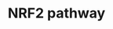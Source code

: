 ---
annotations:
- id: PW:0000004
  parent: regulatory pathway
  type: Pathway Ontology
  value: regulatory pathway
- id: PW:0000369
  parent: regulatory pathway
  type: Pathway Ontology
  value: nuclear factor, erythroid 2 like 2 signaling pathway
authors:
- Riannefijten
- MaintBot
- Bart Smeets
- Fehrhart
- Egonw
- Zari
- Mkutmon
- Elisa
- AlexanderPico
- L Dupuis
- Susan
- Khanspers
citedin:
- link: PMC9440516
  title: Early transcriptional responses of bronchial epithelial cells to whole cigarette
    smoke mirror those of in-vivo exposed human bronchial mucosa (2022)
- link: PMC9099719
  title: Tumour Stem Cells in Breast Cancer (2022)
- link: PMC8683398
  title: Recurring exposure to low humidity induces transcriptional and protein level
    changes in the vocal folds of rabbits (2021)
- link: PMC8418865
  title: 'Copy Number Variants Captured by the Array Comparative Genomic Hybridization
    in a Cohort of Patients Affected with Hereditary Colorectal Cancer in Sri Lanka:
    The First CNV Analysis Study of the Hereditary Colorectal Cancer in the Sri Lankan
    Population (2021)'
- link: PMC6993862
  title: Proteostasis regulators modulate proteasomal activity and gene expression
    to attenuate multiple phenotypes in Fabry disease (2020)
- link: PMC6423797
  title: Transcriptional response of cultured porcine intestinal epithelial cells
    to micro algae extracts in the presence and absence of enterotoxigenic Escherichia
    coli (2019)
- link: PMC5649202
  title: 'Dose and Time Dependencies in Stress Pathway Responses during Chemical Exposure:
    Novel Insights from Gene Regulatory Networks (2017)'
- link: PMC5429357
  title: 'DTNI: a novel toxicogenomics data analysis tool for identifying the molecular
    mechanisms underlying the adverse effects of toxic compounds (2016)'
- link: 10.1093/toxsci/kfx252
  title: A Data Fusion Pipeline for Generating and Enriching Adverse Outcome Pathway
    Descriptions
communities:
- MetaKids
description: NRF2 is part of a group of transcription factors called nuclear receptors.
  It is activated under oxidative stress conditions and subsequently activates several
  antioxidative genes and proteins.    Proteins on this pathway have targeted assays
  available via the [https://assays.cancer.gov/available_assays?wp_id=WP2884 CPTAC
  Assay Portal]
last-edited: 2019-09-12
ndex: 605d8a6c-8b66-11eb-9e72-0ac135e8bacf
organisms:
- Homo sapiens
redirect_from:
- /index.php/Pathway:WP2884
- /instance/WP2884
- /instance/WP2884_r106658
revision: r106658
schema-jsonld:
- '@context': https://schema.org/
  '@id': https://wikipathways.github.io/pathways/WP2884.html
  '@type': Dataset
  creator:
    '@type': Organization
    name: WikiPathways
  description: NRF2 is part of a group of transcription factors called nuclear receptors.
    It is activated under oxidative stress conditions and subsequently activates several
    antioxidative genes and proteins.    Proteins on this pathway have targeted assays
    available via the [https://assays.cancer.gov/available_assays?wp_id=WP2884 CPTAC
    Assay Portal]
  keywords:
  - ABCC2
  - ABCC3
  - ABCC4
  - ABCC5
  - ADH7
  - AGER
  - ALDH3A1
  - BLVRB
  - CBR1
  - CBR3
  - CES1
  - CES2
  - CES3
  - CES4A
  - CES5A
  - CYP2A6
  - CYP4A11
  - DNAJB1
  - EGR1
  - EPHA2
  - EPHA3
  - FGF13
  - FTH1
  - FTL
  - G6PD
  - GCLC
  - GCLM
  - GGT1
  - GPX2
  - GPX3
  - GSR
  - GSTA1
  - GSTA2
  - GSTA3
  - GSTA4
  - GSTA5
  - GSTM1
  - GSTM2
  - GSTM3
  - GSTM4
  - GSTM5
  - GSTP1
  - GSTT1
  - GSTT2
  - HBEGF
  - HGF
  - HMOX1
  - HSP90AA1
  - HSP90AB1
  - HSPA1A
  - KEAP1
  - Ligand
  - MAFF
  - MAFG
  - ME1
  - MGST2
  - MGST3
  - NFE2L2
  - NQO1
  - NRG1
  - PDGFB
  - PGD
  - PPARD
  - PRDX1
  - PRDX6
  - PTGR1
  - RXRA
  - SERPINA1
  - SLC2A1
  - SLC2A10
  - SLC2A11
  - SLC2A12
  - SLC2A13
  - SLC2A14
  - SLC2A2
  - SLC2A3
  - SLC2A4
  - SLC2A5
  - SLC2A6
  - SLC2A7
  - SLC2A8
  - SLC2A9
  - SLC39A1
  - SLC39A10
  - SLC39A11
  - SLC39A12
  - SLC39A13
  - SLC39A14
  - SLC39A2
  - SLC39A3
  - SLC39A4
  - SLC39A5
  - SLC39A6
  - SLC39A7
  - SLC39A8
  - SLC39A9
  - SLC5A1
  - SLC5A10
  - SLC5A11
  - SLC5A12
  - SLC5A2
  - SLC5A3
  - SLC5A4
  - SLC5A5
  - SLC5A6
  - SLC5A7
  - SLC5A8
  - SLC5A9
  - SLC6A1
  - SLC6A11
  - SLC6A13
  - SLC6A14
  - SLC6A15
  - SLC6A16
  - SLC6A17
  - SLC6A18
  - SLC6A19
  - SLC6A2
  - SLC6A20
  - SLC6A3
  - SLC6A4
  - SLC6A5
  - SLC6A6
  - SLC6A7
  - SLC6A8
  - SLC6A9
  - SLC7A11
  - SOD3
  - SQSTM1
  - SRXN1
  - TGFA
  - TGFB1
  - TGFB2
  - TGFBR2
  - TXN
  - TXNRD1
  - TXNRD3
  - UGT1A1
  - UGT1A3
  - UGT1A4
  - UGT1A6
  - UGT1A7
  - UGT1A9
  - UGT2B7
  license: CC0
  name: NRF2 pathway
seo: CreativeWork
title: NRF2 pathway
wpid: WP2884
---